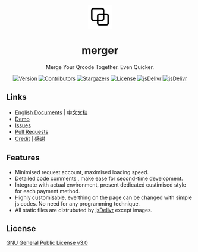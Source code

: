 <p align="center">
  <a href="https://merger.hxco.dev">
    <img alt="merger" src="./docs/themes/merge.svg">
  </a>
</p>

<h1 align="center">
merger
</h1>

<p align="center">
Merge Your Qrcode Together. Even Quicker.
</p>

<p  align="center">
<a href="https://github.com/hifocus/merger/releases"><img alt="Version" src="https://img.shields.io/github/release/hifocus/merger/all.svg?style=flat-square"/></a>
<a href="https://github.com/hifocus/merger/graphs/contributors"><img alt="Contributors" src="https://img.shields.io/github/contributors/hifocus/merger.svg?style=flat-square"/></a>
<a href="https://github.com/hifocus/merger/stargazers"><img alt="Stargazers" src="https://img.shields.io/github/stars/hifocus/merger.svg?style=flat-square"/></a>
<a href="https://github.com/hifocus/merger/blob/master/LICENSE"><img alt="License" src="https://img.shields.io/github/license/hifocus/merger.svg?style=flat-square"/></a>
<a href="https://github.com/hifocus/merger/releases"><img alt="jsDelivr" src="https://img.shields.io/github/downloads/hifocus/merger/total.svg?style=flat-square"/></a>
<a href="https://www.jsdelivr.com/package/gh/hifocus/merger"><img alt="jsDelivr" src="https://data.jsdelivr.com/v1/package/gh/hifocus/merger/badge"/></a>
</p>



## Links
- [English Documents](https://merger.hxco.dev/#/en-gb/) | [中文文档](https://merger.hxco.dev/#/)
- [Demo](https://demo.qrcdn.com)
- [Issues](https://github.com/hifocus/merger/issues)
- [Pull Requests](https://github.com/hifocus/merger/pulls)
- [Credit](https://merger.hxco.dev/#/en-gb/?id=credit) | [感谢](https://merger.hxco.dev/#/?id=%E6%84%9F%E8%B0%A2)

## Features
- Minimised request account, maximised loading speed.
- Detailed code comments , make ease for second-time development.
- Integrate with actual environment, present dedicated custimised style for each payment method.
- Highly customisable, everthing on the page can be changed with simple js codes. No need for any programming technique.
- All static files are distrubuted by [jsDelivr](https://www.jsdelivr.com) except images.

## License
[GNU General Public License v3.0](https://github.com/hifocus/merger/blob/master/LICENSE)
